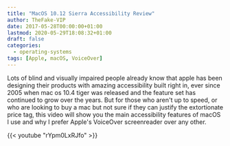 ```yaml
---
title: "MacOS 10.12 Sierra Accessibility Review"
author: TheFake-VIP
date: 2017-05-28T00:00:00+01:00
lastmod: 2020-05-29T18:08:32+01:00
draft: false
categories:
  - operating-systems
tags: [Apple, macOS, VoiceOver]
---
```


Lots of blind and visually impaired people already know that apple has
been designing their products with amazing accessibility built right in,
ever since 2005 when mac os 10.4 tiger was released and the feature
set has continued to grow over the years.  But for those who aren't
up to speed, or who are looking to buy a mac but not sure if they can
justify the extortionate price tag, this video will show you the main
accessibility features of macOS I use and why I prefer Apple's VoiceOver
screenreader over any other.

{{< youtube "rYpm0LxRJfo" >}}
